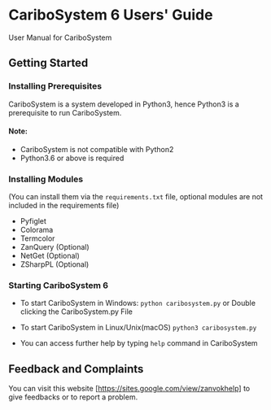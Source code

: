 # CariboSystem 6 Users' Guide
User Manual for CariboSystem

## Getting Started
### Installing Prerequisites
CariboSystem is a system developed in Python3, hence Python3 is a prerequisite to run CariboSystem.
#### Note:
* CariboSystem is not compatible with Python2
* Python3.6 or above is required

### Installing Modules
(You can install them via the `requirements.txt` file, optional modules are not included in the requirements file)
* Pyfiglet
* Colorama
* Termcolor
* ZanQuery (Optional)
* NetGet (Optional)
* ZSharpPL (Optional)

### Starting CariboSystem 6
* To start CariboSystem in Windows:
`python caribosystem.py` or Double clicking the CariboSystem.py File

* To start CariboSystem in Linux/Unix(macOS)
`python3 caribosystem.py`

* You can access further help by typing `help` command in CariboSystem

## Feedback and Complaints
You can visit this website [https://sites.google.com/view/zanvokhelp] to give feedbacks or to report a problem.